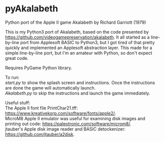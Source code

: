 # pyAkalabeth
Python port of the Apple II game Akalabeth by Richard Garriott (1979)

This is my Python3 port of Akalabeth, based on the code presented by https://github.com/videogamepreservation/akalabeth.
It all started as a line-by-line port from Applesoft BASIC to Python3, but I got tired of that pretty quickly and implemented an Applesoft abstraction layer. This made for a simple line-by-line port, but I'm an amateur with Python, so don't expect great code.

Requires PyGame Python library.

To run:  
_start.py_ to show the splash screen and instructions. Once the instructions are done the game will automatically launch.  
_Akalabeth.py_ to skip the instructions and launch the game immediately.

Useful stuff:  
The Apple II font file PrintChar21.tff: https://www.kreativekorp.com/software/fonts/apple2/.  
MicroM8 Apple II emulator was useful for examining disk images and printing out code: https://paleotronic.com/software/microm8/.  
jtauber's Apple disk image reader and BASIC detockenizer: https://github.com/jtauber/a2disk.  
